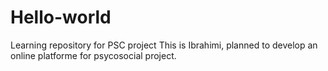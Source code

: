 # Hello-world
Learning repository for PSC project
This is Ibrahimi, planned to develop an online platforme for psycosocial project.
